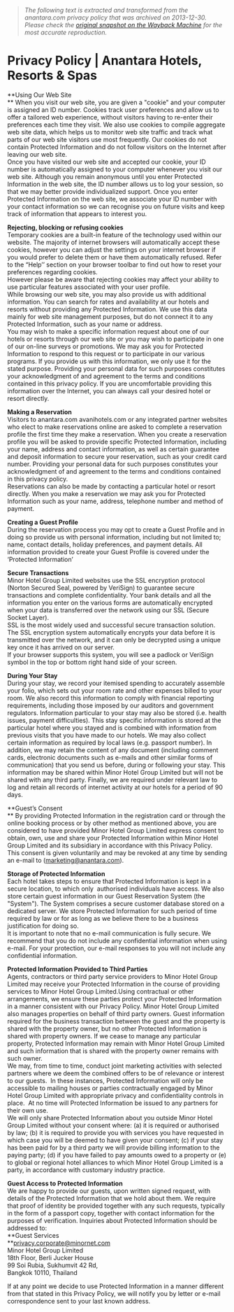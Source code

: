 > *The following text is extracted and transformed from the anantara.com privacy policy that was archived on 2013-12-30. Please check the [original snapshot on the Wayback Machine](https://web.archive.org/web/20131230170045id_/http%3A//www.anantara.com/privacypolicy) for the most accurate reproduction.*

# Privacy Policy | Anantara Hotels, Resorts & Spas

**Using Our Web Site  
** When you visit our web site, you are given a "cookie" and your computer is assigned an ID number. Cookies track user preferences and allow us to offer a tailored web experience, without visitors having to re-enter their preferences each time they visit. We also use cookies to compile aggregate web site data, which helps us to monitor web site traffic and track what parts of our web site visitors use most frequently. Our cookies do not contain Protected Information and do not follow visitors on the Internet after leaving our web site.  
Once you have visited our web site and accepted our cookie, your ID number is automatically assigned to your computer whenever you visit our web site. Although you remain anonymous until you enter Protected Information in the web site, the ID number allows us to log your session, so that we may better provide individualized support. Once you enter Protected Information on the web site, we associate your ID number with your contact information so we can recognise you on future visits and keep track of information that appears to interest you.

**Rejecting, blocking or refusing cookies**  
Temporary cookies are a built-in feature of the technology used within our website. The majority of internet browsers will automatically accept these cookies, however you can adjust the settings on your internet browser if you would prefer to delete them or have them automatically refused. Refer to the “Help’’ section on your browser toolbar to find out how to reset your preferences regarding cookies.  
However please be aware that rejecting cookies may affect your ability to use particular features associated with your user profile.  
While browsing our web site, you may also provide us with additional information. You can search for rates and availability at our hotels and resorts without providing any Protected Information. We use this data mainly for web site management purposes, but do not connect it to any Protected Information, such as your name or address.  
You may wish to make a specific information request about one of our hotels or resorts through our web site or you may wish to participate in one of our on-line surveys or promotions. We may ask you for Protected Information to respond to this request or to participate in our various programs. If you provide us with this information, we only use it for the stated purpose. Providing your personal data for such purposes constitutes your acknowledgment of and agreement to the terms and conditions contained in this privacy policy. If you are uncomfortable providing this information over the Internet, you can always call your desired hotel or resort directly.

**Making a Reservation**  
Visitors to anantara.com avanihotels.com or any integrated partner websites who elect to make reservations online are asked to complete a reservation profile the first time they make a reservation. When you create a reservation profile you will be asked to provide specific Protected Information, including your name, address and contact information, as well as certain guarantee and deposit information to secure your reservation, such as your credit card number. Providing your personal data for such purposes constitutes your acknowledgment of and agreement to the terms and conditions contained in this privacy policy.   
Reservations can also be made by contacting a particular hotel or resort directly. When you make a reservation we may ask you for Protected Information such as your name, address, telephone number and method of payment.

**Creating a Guest Profile**  
During the reservation process you may opt to create a Guest Profile and in doing so provide us with personal information, including but not limited to; name, contact details, holiday preferences, and payment details. All information provided to create your Guest Profile is covered under the ‘Protected Information’

**Secure Transactions**  
Minor Hotel Group Limited websites use the SSL encryption protocol (Norton Secured Seal, powered by VeriSign) to guarantee secure transactions and complete confidentiality. Your bank details and all the information you enter on the various forms are automatically encrypted when your data is transferred over the network using our SSL (Secure Socket Layer).  
SSL is the most widely used and successful secure transaction solution. The SSL encryption system automatically encrypts your data before it is transmitted over the network, and it can only be decrypted using a unique key once it has arrived on our server.  
If your browser supports this system, you will see a padlock or VeriSign symbol in the top or bottom right hand side of your screen.

**During Your Stay**  
During your stay, we record your itemised spending to accurately assemble your folio, which sets out your room rate and other expenses billed to your room. We also record this information to comply with financial reporting requirements, including those imposed by our auditors and government regulators. Information particular to your stay may also be stored (i.e. health issues, payment difficulties). This stay specific information is stored at the particular hotel where you stayed and is combined with information from previous visits that you have made to our hotels. We may also collect certain information as required by local laws (e.g. passport number). In addition, we may retain the content of any document (including comment cards, electronic documents such as e-mails and other similar forms of communication) that you send us before, during or following your stay. This information may be shared within Minor Hotel Group Limited but will not be shared with any third party. Finally, we are required under relevant law to log and retain all records of internet activity at our hotels for a period of 90 days. 

**Guest’s Consent  
** By providing Protected Information in the registration card or through the online booking process or by other method as mentioned above, you are considered to have provided Minor Hotel Group Limited express consent to obtain, own, use and share your Protected Information within Minor Hotel Group Limited and its subsidiary in accordance with this Privacy Policy.  
This consent is given voluntarily and may be revoked at any time by sending an e-mail to ([marketing@anantara.com](mailto:marketing@anantara.com)).

**Storage of Protected Information**  
Each hotel takes steps to ensure that Protected Information is kept in a secure location, to which only  authorised individuals have access. We also store certain guest information in our Guest Reservation System (the "System"). The System comprises a secure customer database stored on a dedicated server. We store Protected Information for such period of time required by law or for as long as we believe there to be a business justification for doing so.  
It is important to note that no e-mail communication is fully secure. We recommend that you do not include any confidential information when using e-mail. For your protection, our e-mail responses to you will not include any confidential information.

**Protected Information Provided to Third Parties**  
Agents, contractors or third party service providers to Minor Hotel Group Limited may receive your Protected Information in the course of providing services to Minor Hotel Group Limited.Using contractual or other arrangements, we ensure these parties protect your Protected Information in a manner consistent with our Privacy Policy. Minor Hotel Group Limited also manages properties on behalf of third party owners. Guest information required for the business transaction between the guest and the property is shared with the property owner, but no other Protected Information is shared with property owners. If we cease to manage any particular property, Protected Information may remain with Minor Hotel Group Limited and such information that is shared with the property owner remains with such owner.  
We may, from time to time, conduct joint marketing activities with selected partners where we deem the combined offers to be of relevance or interest to our guests.  In these instances, Protected Information will only be accessible to mailing houses or parties contractually engaged by Minor Hotel Group Limited with appropriate privacy and confidentiality controls in place.  At no time will Protected Information be issued to any partners for their own use.  
We will only share Protected Information about you outside Minor Hotel Group Limited without your consent where: (a) it is required or authorised by law; (b) it is required to provide you with services you have requested in which case you will be deemed to have given your consent; (c) if your stay has been paid for by a third party we will provide billing information to the paying party; (d) if you have failed to pay amounts owed to a property or (e) to global or regional hotel alliances to which Minor Hotel Group Limited is a party, in accordance with customary industry practice.

**Guest Access to Protected Information**  
We are happy to provide our guests, upon written signed request, with details of the Protected Information that we hold about them. We require that proof of identity be provided together with any such requests, typically in the form of a passport copy, together with contact information for the purposes of verification. Inquiries about Protected Information should be addressed to:  
 **Guest Services  
**[privacy.corporate@minornet.com](mailto:privacy.corporate@minornet.com)  
Minor Hotel Group Limited  
18th Floor, Berli Jucker House  
99 Soi Rubia, Sukhumvit 42 Rd,  
Bangkok 10110, Thailand

If at any point we decide to use Protected Information in a manner different from that stated in this Privacy Policy, we will notify you by letter or e-mail correspondence sent to your last known address.
